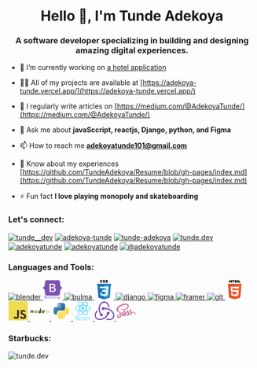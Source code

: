 <h1 align="center">Hello 👋, I'm Tunde Adekoya</h1>
<h3 align="center">A software developer specializing in building and designing amazing digital experiences.</h3>

- 🔭 I’m currently working on [a hotel application](https://github.com/TundeAdekoya/admosHotelAndSuites-Frontend)

- 👨‍💻 All of my projects are available at [https://adekoya-tunde.vercel.app/](https://adekoya-tunde.vercel.app/)

- 📝 I regularly write articles on [https://medium.com/@AdekoyaTunde/](https://medium.com/@AdekoyaTunde/)

- 💬 Ask me about **javaSccript, reactjs, Django, python, and Figma**

- 📫 How to reach me **adekoyatunde101@gmail.com**

- 📄 Know about my experiences [https://github.com/TundeAdekoya/Resume/blob/gh-pages/index.md](https://github.com/TundeAdekoya/Resume/blob/gh-pages/index.md)

- ⚡ Fun fact **I love playing monopoly and skateboarding**

<h3 align="left">Let's connect:</h3>
<p align="left">
<a href="https://twitter.com/tunde__dev" target="blank"><img align="center" src="https://raw.githubusercontent.com/rahuldkjain/github-profile-readme-generator/master/src/images/icons/Social/twitter.svg" alt="tunde__dev" height="30" width="40" /></a>
<a href="https://linkedin.com/in/adekoya-tunde" target="blank"><img align="center" src="https://raw.githubusercontent.com/rahuldkjain/github-profile-readme-generator/master/src/images/icons/Social/linked-in-alt.svg" alt="adekoya-tunde" height="30" width="40" /></a>
<a href="https://stackoverflow.com/users/tunde-adekoya" target="blank"><img align="center" src="https://raw.githubusercontent.com/rahuldkjain/github-profile-readme-generator/master/src/images/icons/Social/stack-overflow.svg" alt="tunde-adekoya" height="30" width="40" /></a>
<a href="https://instagram.com/tunde.dev" target="blank"><img align="center" src="https://raw.githubusercontent.com/rahuldkjain/github-profile-readme-generator/master/src/images/icons/Social/instagram.svg" alt="tunde.dev" height="30" width="40" /></a>
<a href="https://dribbble.com/adekoyatunde" target="blank"><img align="center" src="https://raw.githubusercontent.com/rahuldkjain/github-profile-readme-generator/master/src/images/icons/Social/dribbble.svg" alt="adekoyatunde" height="30" width="40" /></a>
<a href="https://www.behance.net/adekoyatunde" target="blank"><img align="center" src="https://raw.githubusercontent.com/rahuldkjain/github-profile-readme-generator/master/src/images/icons/Social/behance.svg" alt="adekoyatunde" height="30" width="40" /></a>
<a href="https://medium.com/@adekoyatunde" target="blank"><img align="center" src="https://raw.githubusercontent.com/rahuldkjain/github-profile-readme-generator/master/src/images/icons/Social/medium.svg" alt="@adekoyatunde" height="30" width="40" /></a>
</p>

<h3 align="left">Languages and Tools:</h3>
<p align="left"> <a href="https://www.blender.org/" target="_blank" rel="noreferrer"> <img src="https://download.blender.org/branding/community/blender_community_badge_white.svg" alt="blender" width="40" height="40"/> </a> <a href="https://getbootstrap.com" target="_blank" rel="noreferrer"> <img src="https://raw.githubusercontent.com/devicons/devicon/master/icons/bootstrap/bootstrap-plain-wordmark.svg" alt="bootstrap" width="40" height="40"/> </a> <a href="https://bulma.io/" target="_blank" rel="noreferrer"> <img src="https://raw.githubusercontent.com/gilbarbara/logos/804dc257b59e144eaca5bc6ffd16949752c6f789/logos/bulma.svg" alt="bulma" width="40" height="40"/> </a> <a href="https://www.w3schools.com/css/" target="_blank" rel="noreferrer"> <img src="https://raw.githubusercontent.com/devicons/devicon/master/icons/css3/css3-original-wordmark.svg" alt="css3" width="40" height="40"/> </a> <a href="https://www.djangoproject.com/" target="_blank" rel="noreferrer"> <img src="https://cdn.worldvectorlogo.com/logos/django.svg" alt="django" width="40" height="40"/> </a> <a href="https://www.figma.com/" target="_blank" rel="noreferrer"> <img src="https://www.vectorlogo.zone/logos/figma/figma-icon.svg" alt="figma" width="40" height="40"/> </a> <a href="https://www.framer.com/" target="_blank" rel="noreferrer"> <img src="https://www.vectorlogo.zone/logos/framer/framer-icon.svg" alt="framer" width="40" height="40"/> </a> <a href="https://git-scm.com/" target="_blank" rel="noreferrer"> <img src="https://www.vectorlogo.zone/logos/git-scm/git-scm-icon.svg" alt="git" width="40" height="40"/> </a> <a href="https://www.w3.org/html/" target="_blank" rel="noreferrer"> <img src="https://raw.githubusercontent.com/devicons/devicon/master/icons/html5/html5-original-wordmark.svg" alt="html5" width="40" height="40"/> </a> <a href="https://developer.mozilla.org/en-US/docs/Web/JavaScript" target="_blank" rel="noreferrer"> <img src="https://raw.githubusercontent.com/devicons/devicon/master/icons/javascript/javascript-original.svg" alt="javascript" width="40" height="40"/> </a> <a href="https://nodejs.org" target="_blank" rel="noreferrer"> <img src="https://raw.githubusercontent.com/devicons/devicon/master/icons/nodejs/nodejs-original-wordmark.svg" alt="nodejs" width="40" height="40"/> </a> <a href="https://www.python.org" target="_blank" rel="noreferrer"> <img src="https://raw.githubusercontent.com/devicons/devicon/master/icons/python/python-original.svg" alt="python" width="40" height="40"/> </a> <a href="https://reactjs.org/" target="_blank" rel="noreferrer"> <img src="https://raw.githubusercontent.com/devicons/devicon/master/icons/react/react-original-wordmark.svg" alt="react" width="40" height="40"/> </a> <a href="https://redux.js.org" target="_blank" rel="noreferrer"> <img src="https://raw.githubusercontent.com/devicons/devicon/master/icons/redux/redux-original.svg" alt="redux" width="40" height="40"/> </a> <a href="https://sass-lang.com" target="_blank" rel="noreferrer"> <img src="https://raw.githubusercontent.com/devicons/devicon/master/icons/sass/sass-original.svg" alt="sass" width="40" height="40"/> </a> </p>

<h3 align="left">Starbucks:</h3>
<p><a href="https://www.buymeacoffee.com/tunde.dev"> <img align="left" src="https://cdn.buymeacoffee.com/buttons/v2/default-yellow.png" height="50" width="210" alt="tunde.dev" /></a></p><br><br>

